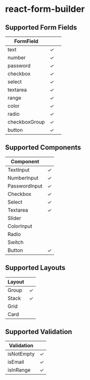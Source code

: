 # react-form-builder

## Supported Form Fields

| FormField     |     |     |
| ------------- | --- | --- |
| text          | ✓   |     |
| number        | ✓   |     |
| password      | ✓   |     |
| checkbox      | ✓   |     |
| select        | ✓   |     |
| textarea      | ✓   |     |
| range         | ✓   |     |
| color         | ✓   |     |
| radio         | ✓   |     |
| checkboxGroup | ✓   |     |
| button        | ✓   |     |

## Supported Components

| Component     |     |
| ------------- | --- |
| TextInput     | ✓   |
| NumberInput   | ✓   |
| PasswordInput | ✓   |
| Checkbox      | ✓   |
| Select        | ✓   |
| Textarea      | ✓   |
| Slider        |     |
| ColorInput    |     |
| Radio         |     |
| Switch        |     |
| Button        | ✓   |

## Supported Layouts

| Layout |     |
| ------ | --- |
| Group  | ✓   |
| Stack  | ✓   |
| Grid   |     |
| Card   |     |

## Supported Validation

| Validation |     |
| ---------- | --- |
| isNotEmpty | ✓   |
| isEmail    | ✓   |
| isInRange  | ✓   |
